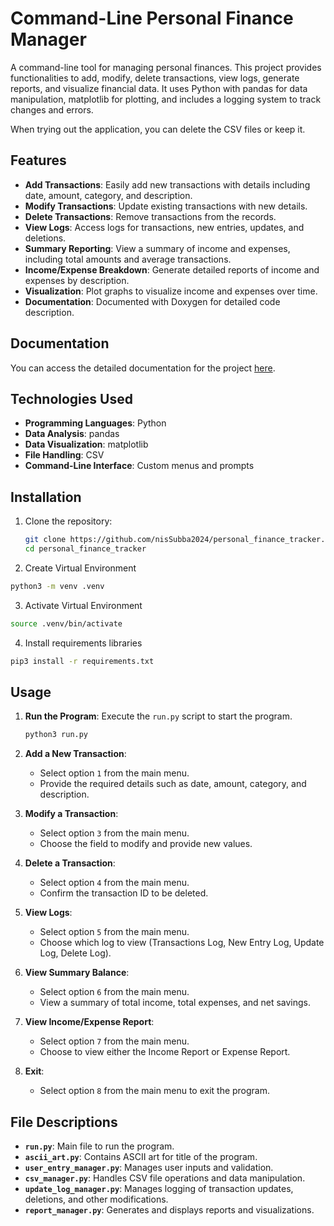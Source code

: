 # Command-Line Personal Finance Manager

A command-line tool for managing personal finances. This project provides functionalities to add, modify, delete transactions, view logs, generate reports, and visualize financial data. It uses Python with pandas for data manipulation, matplotlib for plotting, and includes a logging system to track changes and errors.

When trying out the application, you can delete the CSV files or keep it.

## Features

- **Add Transactions**: Easily add new transactions with details including date, amount, category, and description.
- **Modify Transactions**: Update existing transactions with new details.
- **Delete Transactions**: Remove transactions from the records.
- **View Logs**: Access logs for transactions, new entries, updates, and deletions.
- **Summary Reporting**: View a summary of income and expenses, including total amounts and average transactions.
- **Income/Expense Breakdown**: Generate detailed reports of income and expenses by description.
- **Visualization**: Plot graphs to visualize income and expenses over time.
- **Documentation**: Documented with Doxygen for detailed code description.

## Documentation
You can access the detailed documentation for the project [here](https://nissubba2024.github.io/personal_finance_tracker/annotated.html).

## Technologies Used

- **Programming Languages**: Python
- **Data Analysis**: pandas
- **Data Visualization**: matplotlib
- **File Handling**: CSV
- **Command-Line Interface**: Custom menus and prompts

## Installation

1. Clone the repository:
    ```bash
    git clone https://github.com/nisSubba2024/personal_finance_tracker.git
    cd personal_finance_tracker
    ```

2. Create Virtual Environment
```bash
python3 -m venv .venv
```

3. Activate Virtual Environment
```bash
source .venv/bin/activate
```
4. Install requirements libraries
```bash
pip3 install -r requirements.txt
```

## Usage

1. **Run the Program**: Execute the `run.py` script to start the program.
    ```bash
    python3 run.py
    ```

2. **Add a New Transaction**:
    - Select option `1` from the main menu.
    - Provide the required details such as date, amount, category, and description.

3. **Modify a Transaction**:
    - Select option `3` from the main menu.
    - Choose the field to modify and provide new values.

4. **Delete a Transaction**:
    - Select option `4` from the main menu.
    - Confirm the transaction ID to be deleted.

5. **View Logs**:
    - Select option `5` from the main menu.
    - Choose which log to view (Transactions Log, New Entry Log, Update Log, Delete Log).

6. **View Summary Balance**:
    - Select option `6` from the main menu.
    - View a summary of total income, total expenses, and net savings.

7. **View Income/Expense Report**:
    - Select option `7` from the main menu.
    - Choose to view either the Income Report or Expense Report.

8. **Exit**:
    - Select option `8` from the main menu to exit the program.

## File Descriptions

- **`run.py`**: Main file to run the program.
- **`ascii_art.py`**: Contains ASCII art for title of the program.
- **`user_entry_manager.py`**: Manages user inputs and validation.
- **`csv_manager.py`**: Handles CSV file operations and data manipulation.
- **`update_log_manager.py`**: Manages logging of transaction updates, deletions, and other modifications.
- **`report_manager.py`**: Generates and displays reports and visualizations.

